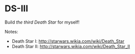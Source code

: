 # DS-III

Build _the third Death Star_ for myself!


Notes:
- Death Star I: http://starwars.wikia.com/wiki/Death_Star
- Death Star II: http://starwars.wikia.com/wiki/Death_Star_II
